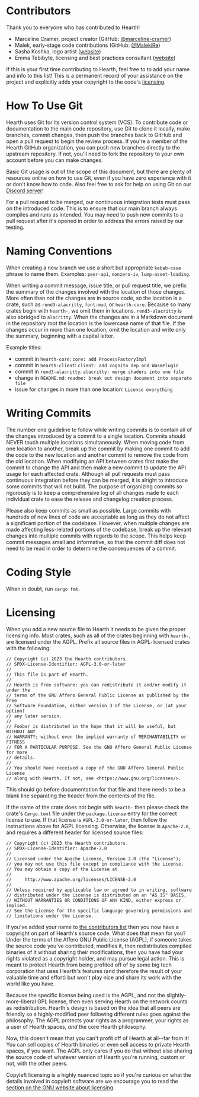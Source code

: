# Contributors

Thank you to everyone who has contributed to Hearth!

- Marceline Cramer, project creator (GitHub: [@marceline-cramer](https://github.com/marceline-cramer))
- Malek, early-stage code contributions (GitHub: [@MalekiRe](https://github.com/MalekiRe))
- Sasha Koshka, logo artist ([website](https://holanet.xy))
- Emma Tebibyte, licensing and best practices consultant ([website](https://tebibyte.media/~emma))

If this is your first time contributing to Hearth, feel free to to add your
name and info to this list! This is a permanent record of your assistance on
the project and explicitly adds your copyright to the code's
[licensing](#licensing).

# How To Use Git

Hearth uses Git for its version control system (VCS). To contribute code or
documentation to the main code repository, use Git to clone it locally, make
branches, commit changes, then push the branches back to GitHub and open a pull
request to begin the review process. If you're a member of the Hearth GitHub
organization, you can push new branches directly to the upstream repository.
If not, you'll need to fork the repository to your own account before you can
make changes.

Basic Git usage is out of the scope of this document, but there are plenty of
resources online on how to use Git, even if you have zero experience with it
or don't know how to code. Also feel free to ask for help on using Git on
our [Discord server](https://discord.gg/gzzJ3pWCft)!

For a pull request to be merged, our continuous integration tests must pass on
the introduced code. This is to ensure that our main branch always compiles and
runs as intended. You may need to push new commits to a pull request after it's
opened in order to address the errors raised by our testing.

# Naming Conventions

When creating a new branch we use a short but appropriate `kebab-case` phrase
to name them. Examples: `peer-api`, `nonzero-iv`, `lump-asset-loading`.

When writing a commit message, issue title, or pull request title, we prefix
the summary of the changes involved with the location of those changes. More
often than not the changes are in source code, so the location is a crate, such
as `rend3-alacritty`, `font-mud`, or `hearth-core`. Because so many crates
begin with `hearth-`, we omit them in locations. `rend3-alacritty` is also
abridged to `alacritty`. When the changes are in a Markdown document in the
repository root the location is the lowercase name of that file. If the changes
occur in more than one location, omit the location and write only the summary,
beginning with a capital letter.

Example titles:
- commit in `hearth-core`: `core: add ProcessFactoryImpl`
- commit in `hearth-client`: `client: add cognito dep and WasmPlugin`
- commit in `rend3-alacritty`: `alacritty: merge shaders into one file`
- change in `README.md`: `readme: break out design document into separate file`
- issue for changes in more than one location: `License everything`

# Writing Commits

The number one guideline to follow while writing commits is to contain all of
the changes introduced by a commit to a single location. Commits should NEVER
touch multiple locations simultaneously. When moving code from one location to
another, break up the commit by making one commit to add the code to the new
location and another commit to remove the code from the old location. When
modifying an API between crates first make the commit to change the API and
then make a new commit to update the API usage for each affected crate.
Although all pull requests must pass continuous integration before they can be
merged, it is alright to introduce some commits that will not build. The
purpose of organizing commits so rigorously is to keep a comprehensive log of
all changes made to each individual crate to ease the release and changelog
creation process.

Please also keep commits as small as possible. Large commits with hundreds of
new lines of code are acceptable as long as they do not affect a significant
portion of the codebase. However, when multiple changes are made affecting
less-related portions of the codebase, break up the relevant changes into
multiple commits with regards to the scope. This helps keep commit messages
small and informative, so that the commit diff does not need to be read in
order to determine the consequences of a commit.

# Coding Style

When in doubt, run `cargo fmt`.

# Licensing

When you add a new source file to Hearth it needs to be given the proper
licensing info. Most crates, such as all of the crates beginning with
`hearth-`, are licensed under the AGPL. Prefix all source files in
AGPL-licensed crates with the following:

```
// Copyright (c) 2023 the Hearth contributors.
// SPDX-License-Identifier: AGPL-3.0-or-later
//
// This file is part of Hearth.
//
// Hearth is free software: you can redistribute it and/or modify it under the
// terms of the GNU Affero General Public License as published by the Free
// Software Foundation, either version 3 of the License, or (at your option)
// any later version.
//
// Foobar is distributed in the hope that it will be useful, but WITHOUT ANY
// WARRANTY; without even the implied warranty of MERCHANTABILITY or FITNESS
// FOR A PARTICULAR PURPOSE. See the GNU Affero General Public License for more
// details.
//
// You should have received a copy of the GNU Affero General Public License
// along with Hearth. If not, see <https://www.gnu.org/licenses/>.
```

This should go before documentation for that file and there needs to be a blank
line separating the header from the contents of the file.

If the name of the crate does not begin with `hearth-` then please check the
crate's `Cargo.toml` file under the `package.license` entry for the correct
license to use. If that license is `AGPL-3.0-or-later`, then follow the
instructions above for AGPL licensing. Otherwise, the license is `Apache-2.0`,
and requires a different header for licensed source files:

```
// Copyright (c) 2023 the Hearth contributors.
// SPDX-License-Identifier: Apache-2.0
//
// Licensed under the Apache License, Version 2.0 (the "License");
// you may not use this file except in compliance with the License.
// You may obtain a copy of the License at
//
//     http://www.apache.org/licenses/LICENSE-2.0
//
// Unless required by applicable law or agreed to in writing, software
// distributed under the License is distributed on an "AS IS" BASIS,
// WITHOUT WARRANTIES OR CONDITIONS OF ANY KIND, either express or implied.
// See the License for the specific language governing permissions and
// limitations under the License.
```

If you've added your name to [the contributors list](#contributors) then you
now have a copyright on part of Hearth's source code. What does that mean for
you? Under the terms of the Affero GNU Public License (AGPL), if someone takes
the source code you've contributed, modifies it, then redistributes compiled
binaries of it without sharing their modifications, then you have had your
rights violated as a copyright holder, and may pursue legal action. This is
meant to protect Hearth from being profited off of by some big tech corporation
that uses Hearth's features (and therefore the result of your valuable time and
effort) but won't play nice and share its work with the world like you have.

Because the specific license being used is the AGPL, and not the
slightly-more-liberal GPL license, then even serving Hearth on the network
counts as redistribution. Hearth's design is based on the idea that all peers
are friendly so a highly-modified peer following different rules goes against
the philosophy. The AGPL protects your rights as a programmer, your rights as a
user of Hearth spaces, *and* the core Hearth philosophy.

Now, this doesn't mean that you can't profit off of Hearth at all--far from it!
You can sell copies of Hearth binaries or even sell access to private Hearth
spaces, if you want. The AGPL only cares if you do that without also sharing
the source code of whatever version of Hearth you're running, custom or not,
with the other peers.

Copyleft licensing is a highly nuanced topic so if you're curious on what the
details involved in copyleft software are we encourage you to read the
[section on the GNU website about licensing](https://www.gnu.org/licenses/).

